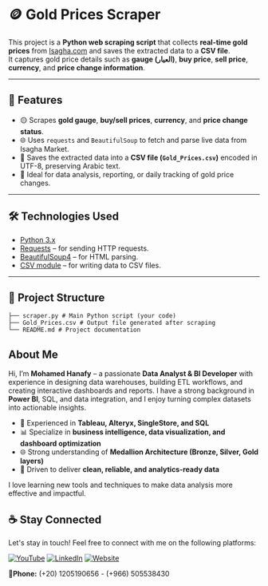 # 🪙 Gold Prices Scraper

This project is a **Python web scraping script** that collects **real-time gold prices** from [Isagha.com](https://market.isagha.com/prices) and saves the extracted data to a **CSV file**.  
It captures gold price details such as **gauge (العيار)**, **buy price**, **sell price**, **currency**, and **price change information**.

---

## 📌 Features

- 🟡 Scrapes **gold gauge**, **buy/sell prices**, **currency**, and **price change status**.  
- 🌐 Uses `requests` and `BeautifulSoup` to fetch and parse live data from Isagha Market.  
- 💾 Saves the extracted data into a **CSV file (`Gold_Prices.csv`)** encoded in UTF-8, preserving Arabic text.  
- 📝 Ideal for data analysis, reporting, or daily tracking of gold price changes.

---

## 🛠️ Technologies Used

- [Python 3.x](https://www.python.org/)  
- [Requests](https://pypi.org/project/requests/) – for sending HTTP requests.  
- [BeautifulSoup4](https://www.crummy.com/software/BeautifulSoup/) – for HTML parsing.  
- [CSV module](https://docs.python.org/3/library/csv.html) – for writing data to CSV files.

---

## 📂 Project Structure

```
├── scraper.py # Main Python script (your code)
├── Gold_Prices.csv # Output file generated after scraping
└── README.md # Project documentation
```

## About Me

Hi, I’m **Mohamed Hanafy** – a passionate **Data Analyst & BI Developer** with experience in designing data warehouses, building ETL workflows, and creating interactive dashboards and reports. I have a strong background in **Power BI**, SQL, and data integration, and I enjoy turning complex datasets into actionable insights.  

- 💼 Experienced in **Tableau, Alteryx, SingleStore, and SQL**  
- 📊 Specialize in **business intelligence, data visualization, and dashboard optimization**  
- 🌐 Strong understanding of **Medallion Architecture (Bronze, Silver, Gold layers)**  
- 🎯 Driven to deliver **clean, reliable, and analytics-ready data**  

I love learning new tools and techniques to make data analysis more effective and impactful.  

## ☕ Stay Connected

Let's stay in touch! Feel free to connect with me on the following platforms:

[![YouTube](https://img.shields.io/badge/YouTube-red?style=for-the-badge&logo=youtube&logoColor=white)](https://youtube.com/@mohamed_hanafi?si=EvpyApCqt1ueE6f7) [![LinkedIn](https://img.shields.io/badge/LinkedIn-0077B5?style=for-the-badge&logo=linkedin&logoColor=white)](https://www.linkedin.com/in/mohamed-hanafi22) [![Website](https://img.shields.io/badge/Website-000000?style=for-the-badge&logo=google-chrome&logoColor=white)](https://mohamedhanafy.gr-site.com/)

📱**Phone:** (+20) 1205190656 - (+966) 505538430